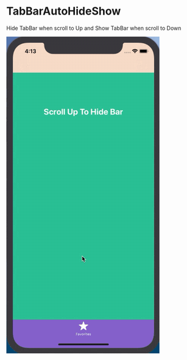 # TabBarAutoHideShow
Hide TabBar when scroll to Up and Show TabBar when scroll to Down

![alt demo](https://github.com/myunggu/TabBarAutoHideShow/blob/master/TabBarAutoHideShow/demo.gif)
